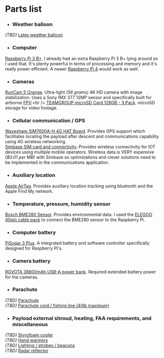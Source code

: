 # Parts list

- ### Weather balloon

*(TBD)* [Latex weather balloon](https://github.com/stratopi-org/stratopi/blob/master/PARTS.md)

- ### Computer

[Raspberry Pi 3 B+](https://www.raspberrypi.com/products/raspberry-pi-3-model-b-plus/). I already had an extra Raspberry Pi 3 B+ lying around so I used that. It's plenty powerful in terms of processing and memory and it's really power efficient. A newer [Raspberry Pi 4](https://www.raspberrypi.com/products/raspberry-pi-4-model-b/) would work as well.

- ### Cameras

[RunCam 5 Orange](https://shop.runcam.com/runcam-5-orange/). Ultra-light _(56 grams)_ 4K HD camera with image stabilization. Uses a Sony IMX 377 12MP sensor and specifically built for airborne [FPV](https://en.wikipedia.org/wiki/First-person_view_\(radio_control\)).<br />
[TEAMGROUP microSD Card 128GB - 3 Pack](https://www.amazon.com/dp/B09WRFQYW3). microSD storage for video footage.

- ### Cellular communication / GPS

[Waveshare SIM7600A-H 4G HAT Board](https://www.amazon.com/gp/product/B07PLTP3M6). Provides GPS support which facilitates locating the payload after descent and communications capability using 4G wireless networking.<br />
[Simbase SIM card and connectivity](https://www.simbase.com/). Provides wireless connectivity for IOT devices using multiple mobile operators. Wireless data is VERY expensive _($0.01 per MB)_ with Simbase so optimizations and clever solutions need to be implemented in the communications application.

- ### Auxiliary location

[Apple AirTag](https://www.apple.com/shop/buy-airtag/airtag/1-pack). Provides auxiliary location tracking using bluetooth and the Apple Find My network.

- ### Temperature, pressure, humidity sensor

[Bosch BME280 Sensor](https://www.amazon.com/gp/product/B0BQFV883T). Provides environmental data.
I used the [ELEGOO 40pin cable pack](https://www.amazon.com/gp/product/B01EV70C78) to connect the BME280 sensor to the Raspberry Pi.

- ### Computer battery

[PiSugar 3 Plus](https://www.amazon.com/gp/product/B09MJ876FW). A integrated battery and software controller specifically designed for Raspberry Pi's.

- ### Camera battery

[RGVOTA 38800mAh USB-A power bank](https://www.amazon.com/dp/B09H4GLZXT?th=1). Required extended battery power for the cameras.

- ### Parachute

*(TBD)* [Parachute](https://github.com/stratopi-org/stratopi/blob/master/PARTS.md)<br />
*(TBD)* [Parachute cord / fishing line (40lb maximum)](https://github.com/stratopi-org/stratopi/blob/master/PARTS.md)

- ### Payload external shroud, heating, FAA requirements, and miscellaneous

*(TBD)* [Styrofoam cooler](https://github.com/stratopi-org/stratopi/blob/master/PARTS.md)<br />
*(TBD)* [Hand warmers](https://github.com/stratopi-org/stratopi/blob/master/PARTS.md)<br />
*(TBD)* [Lighting / strobes / beacons](https://github.com/stratopi-org/stratopi/blob/master/PARTS.md)<br />
*(TBD)* [Radar reflector](https://github.com/stratopi-org/stratopi/blob/master/PARTS.md)
